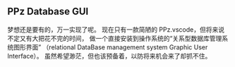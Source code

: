 ## PPz Database GUI
梦想还是要有的，万一实现了呢。
现在只有一款简陋的 PPz.vscode，但将来说不定又有大把花不完的时间，
做一个直接安装到操作系统的“关系型数据库管理系统图形界面”
（relational DataBase management system Graphic User Interface）。
虽然希望渺茫，但也该预备着，以防将来机会来了却抓不住。
